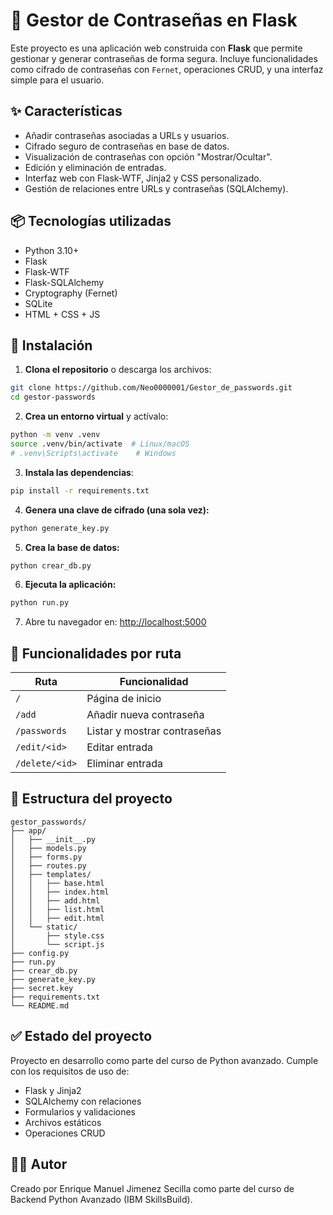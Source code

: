 # 🔐 Gestor de Contraseñas en Flask

Este proyecto es una aplicación web construida con **Flask** que permite gestionar y generar contraseñas de forma segura. Incluye funcionalidades como cifrado de contraseñas con `Fernet`, operaciones CRUD, y una interfaz simple para el usuario.

## ✨ Características

- Añadir contraseñas asociadas a URLs y usuarios.
- Cifrado seguro de contraseñas en base de datos.
- Visualización de contraseñas con opción "Mostrar/Ocultar".
- Edición y eliminación de entradas.
- Interfaz web con Flask-WTF, Jinja2 y CSS personalizado.
- Gestión de relaciones entre URLs y contraseñas (SQLAlchemy).

## 📦 Tecnologías utilizadas

- Python 3.10+
- Flask
- Flask-WTF
- Flask-SQLAlchemy
- Cryptography (Fernet)
- SQLite
- HTML + CSS + JS

## 🚀 Instalación

1. **Clona el repositorio** o descarga los archivos:

```bash
git clone https://github.com/Neo0000001/Gestor_de_passwords.git
cd gestor-passwords
```

2. **Crea un entorno virtual** y actívalo:

```bash
python -m venv .venv
source .venv/bin/activate  # Linux/macOS
# .venv\Scripts\activate    # Windows
```

3. **Instala las dependencias**:

```bash
pip install -r requirements.txt
```

4. **Genera una clave de cifrado (una sola vez):**

```bash
python generate_key.py
```

5. **Crea la base de datos:**

```bash
python crear_db.py
```

6. **Ejecuta la aplicación:**

```bash
python run.py
```

7. Abre tu navegador en: [http://localhost:5000](http://localhost:5000)

## 🧪 Funcionalidades por ruta

| Ruta                     | Funcionalidad                       |
|--------------------------|-------------------------------------|
| `/`                      | Página de inicio                    |
| `/add`                  | Añadir nueva contraseña             |
| `/passwords`             | Listar y mostrar contraseñas        |
| `/edit/<id>`             | Editar entrada                      |
| `/delete/<id>`           | Eliminar entrada                    |

## 📂 Estructura del proyecto

```
gestor_passwords/
├── app/
│   ├── __init__.py
│   ├── models.py
│   ├── forms.py
│   ├── routes.py
│   ├── templates/
│   │   ├── base.html
│   │   ├── index.html
│   │   ├── add.html
│   │   ├── list.html
│   │   ├── edit.html
│   └── static/
│       ├── style.css
│       └── script.js
├── config.py
├── run.py
├── crear_db.py
├── generate_key.py
├── secret.key
├── requirements.txt
└── README.md
```

## ✅ Estado del proyecto

Proyecto en desarrollo como parte del curso de Python avanzado. Cumple con los requisitos de uso de:

- Flask y Jinja2
- SQLAlchemy con relaciones
- Formularios y validaciones
- Archivos estáticos
- Operaciones CRUD

## 🧑‍💻 Autor

Creado por Enrique Manuel Jimenez Secilla como parte del curso de Backend Python Avanzado (IBM SkillsBuild).
